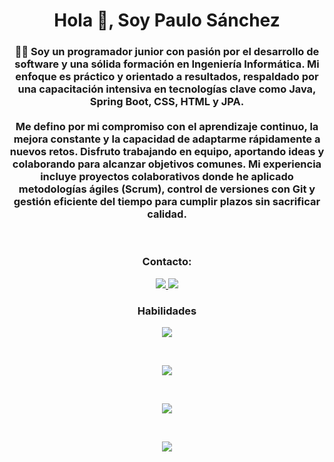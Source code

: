 <h1 align="center">Hola 👋, Soy Paulo Sánchez</h1>
<h3 align="center">👨‍💻 Soy un programador junior con pasión por el desarrollo de software y una sólida formación en Ingeniería Informática. Mi enfoque es práctico y orientado a resultados, respaldado por una capacitación intensiva en tecnologías clave como Java, Spring Boot, CSS, HTML y JPA. <br> <br> Me defino por mi compromiso con el aprendizaje continuo, la mejora constante y la capacidad de adaptarme rápidamente a nuevos retos. Disfruto trabajando en equipo, aportando ideas y colaborando para alcanzar objetivos comunes. Mi experiencia incluye proyectos colaborativos donde he aplicado metodologías ágiles (Scrum), control de versiones con Git y gestión eficiente del tiempo para cumplir plazos sin sacrificar calidad.</h3>
<br>

<h3 align="center">Contacto:</h3>
<p align="center">
  <a href="https://www.linkedin.com/in/paulosanchezh/">
    <img src="https://skillicons.dev/icons?i=linkedin" />
  </a>
  <a href="mailto:paulosanchez.dev@gmail.com">
    <img src="https://skillicons.dev/icons?i=gmail" />
  </a>
</p>
<h3 align="center">Habilidades</h3>
<p align="center">
  <a href="https://skillicons.dev">
    <img src="https://skillicons.dev/icons?i=css,html,java,js,spring,postgres,mysql,docker,github,git" />
  </a>
</p>
<br>
<p align="center">
<picture>
  <source
    srcset="https://github-readme-streak-stats.herokuapp.com/?user=paulosanchezh&theme=vue-dark&hide_border=false&card_width=450"
    media="(prefers-color-scheme: dark)"
  />
  <source
    srcset="https://github-readme-streak-stats.herokuapp.com/?user=paulosanchezh&theme=vue&hide_border=false&card_width=450"
    media="(prefers-color-scheme: light), (prefers-color-scheme: no-preference)"
  />
  <img align="center" src="https://github-readme-streak-stats.herokuapp.com/?user=paulosanchezh&theme=dark&hide_border=false&card_width=450" />
</picture>
</p>
<br>
<p align="center">
<picture>
  <source
    srcset="https://github-readme-stats.vercel.app/api?username=paulosanchezh&theme=vue-dark&rank_icon=github"
    media="(prefers-color-scheme: dark)"
  />
  <source
    srcset="https://github-readme-stats.vercel.app/api?username=paulosanchezh&theme=vue&rank_icon=github"
    media="(prefers-color-scheme: light), (prefers-color-scheme: no-preference)"
  />
  <img align="center" src="https://github-readme-stats.vercel.app/api?username=paulosanchezh&theme=vue&rank_icon=github" />
</picture>
</p>
<br>
<p align="center">
<picture>
  <source
    srcset="https://github-readme-stats.vercel.app/api/top-langs/?username=paulosanchezh&theme=vue-dark&show_icons=true&hide_border=false&layout=compact&card_width=450"
    media="(prefers-color-scheme: dark)"
  />
  <source
    srcset="https://github-readme-stats.vercel.app/api/top-langs/?username=paulosanchezh&theme=vue&show_icons=true&hide_border=false&layout=compact&card_width=450"
    media="(prefers-color-scheme: light), (prefers-color-scheme: no-preference)"
  />
  <img align="center" src="https://github-readme-stats.vercel.app/api/top-langs/?username=paulosanchezh&theme=vue&show_icons=true&hide_border=false&layout=compact&card_width=450" />
</picture>
</p>
  







